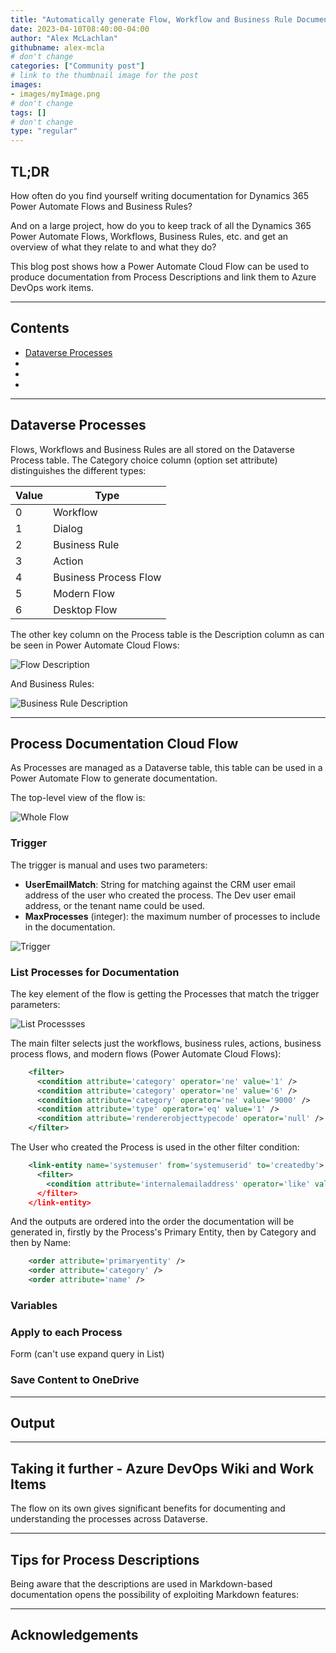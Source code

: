 ```yaml
---
title: "Automatically generate Flow, Workflow and Business Rule Documentation"
date: 2023-04-10T08:40:00-04:00
author: "Alex McLachlan"
githubname: alex-mcla
# don't change
categories: ["Community post"]
# link to the thumbnail image for the post
images:
- images/myImage.png
# don't change
tags: []
# don't change
type: "regular"
---
```

## TL;DR

How often do you find yourself writing documentation for Dynamics 365 Power Automate Flows and Business Rules?

And on a large project, how do you to keep track of all the Dynamics 365 Power Automate Flows, Workflows, Business Rules, etc. and get an overview of what they relate to and what they do?

This blog post shows how a Power Automate Cloud Flow can be used to produce documentation from Process Descriptions and link them to Azure DevOps work items.

---

## Contents

- [Dataverse Processes](#dataverse-processes)
-
-
-

---

## Dataverse Processes

Flows, Workflows and Business Rules are all stored on the Dataverse Process table. The Category choice column (option set attribute) distinguishes the different types:

| Value|	Type|
|--|--|
|0	|Workflow|	
|1|	Dialog	|
|2|	Business Rule	|
|3|	Action	|
|4|	Business Process Flow	|
|5|	Modern Flow	|
|6|	Desktop Flow	|

The other key column on the Process table is the Description column as can be seen in Power Automate Cloud Flows:

![Flow Description](images/FlowDescription.png)

And Business Rules:

![Business Rule Description](images/BusinessRuleDescription.png)

---

## Process Documentation Cloud Flow

As Processes are managed as a Dataverse table, this table can be used in a Power Automate Flow to generate documentation.

The top-level view of the flow is:

![Whole Flow](images/WholeFlow.png)

### Trigger

The trigger is manual and uses two parameters:

- **UserEmailMatch**: String for matching against the CRM user email address of the user who created the process. The Dev user email address, or the tenant name could be used.
- **MaxProcesses** (integer): the maximum number of processes to include in the documentation.

![Trigger](images/Trigger.png)

### List Processes for Documentation

The key element of the flow is getting the Processes that match the trigger parameters:

![List Processses](images/ListProcesses.png)

The main filter selects just the workflows, business rules, actions, business process flows, and modern flows (Power Automate Cloud Flows):  

``` xml
    <filter>
      <condition attribute='category' operator='ne' value='1' />
      <condition attribute='category' operator='ne' value='6' />
      <condition attribute='category' operator='ne' value='9000' />
      <condition attribute='type' operator='eq' value='1' />
      <condition attribute='rendererobjecttypecode' operator='null' />
    </filter>
```

The User who created the Process is used in the other filter condition:

``` xml
    <link-entity name='systemuser' from='systemuserid' to='createdby'>
      <filter>
        <condition attribute='internalemailaddress' operator='like' value='%@{triggerBody()['text_1']}%' />
      </filter>
    </link-entity>
```

And the outputs are ordered into the order the documentation will be generated in, firstly by the Process's Primary Entity, then by Category and then by Name:

``` xml
    <order attribute='primaryentity' />
    <order attribute='category' />
    <order attribute='name' />
```

### Variables



### Apply to each Process


Form (can't use expand query in List)

### Save Content to OneDrive



---

## Output



---

## Taking it further - Azure DevOps Wiki and Work Items

The flow on its own gives significant benefits for documenting and understanding the processes across Dataverse.


---

## Tips for Process Descriptions

Being aware that the descriptions are used in Markdown-based documentation opens the possibility of exploiting Markdown features:

---

## Acknowledgements

